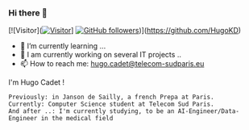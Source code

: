 ### Hi there 👋

[![Visitor]([![Visitor](https://visitor-badge.laobi.icu/badge?page_id=HugoKD.HugoKD)](https://github.com/HugoKD)] [![GitHub followers](https://img.shields.io/github/followers/HugoKD.svg?style=social&label=Follow)](https://github.com/HugoKD?tab=followers))](https://github.com/HugoKD) 

- 🌱 I’m currently learning ...
- 🔭 I am currently working on several IT projects ..
- 📫 How to reach me: hugo.cadet@telecom-sudparis.eu

I'm Hugo Cadet !

    Previously: in Janson de Sailly, a french Prepa at Paris.
    Currently: Computer Science student at Telecom Sud Paris.
    And after ..: I'm currently studying, to be an AI-Engineer/Data-Engineer in the medical field
    
    